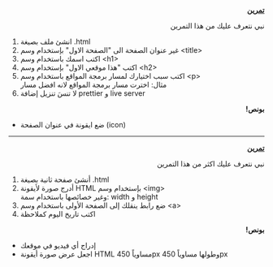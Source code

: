 
<p dir="rtl">
<strong><a href="https://github.com/kuwaitcodes/web-cw-1">تمرين </a></strong></p>


<p dir="rtl">
نبي نتعرف عليك من هذا التمرين</p>




1.  انشئ ملف بصيغة .html
2. غير عنوان الصفحة الى "الصفحة الاول" بإستخدام وسم &lt;title>
3. اكتب اسمك باستخدام وسم &lt;h1>
4. اكتب "هذا موقعي الاول" بإستخدام وسم &lt;h2>
5. اكتب سبب اختيارك لمسار برمجة المواقع باستخدام وسم &lt;p> \
مثال: اخترت مسار برمجة المواقع لانه افضل مسار
6. لا تنسَ تنزيل إضافة prettier و live server 

<p dir="rtl">
<strong>بونص!</strong></p>




* ضع ايقونة في عنوان الصفحة (icon)
 <hr />
<p dir="rtl">
<strong><a href="https://github.com/kuwaitcodes/web-cw-1">تمرين </a></strong></p>


<p dir="rtl">
نبي نتعرف عليك اكثر من هذا التمرين</p>




1. أنشئ صفحة ثانية بصيغة .html
2. أدرج صورة لأيقونة HTML بإستخدام وسم &lt;img> \
وغير خصائصها باستخدام سمة: width و height
3. ضع رابط ينقلك إلى الصفحة الأولى باستخدام وسم &lt;a> 
4. اكتب تاريخ اليوم كملاحظة

<p dir="rtl">
<strong>بونص!</strong></p>

<p dir="rtl">

* إدراج أي فيديو في موقعك
* اجعل عرض صورة أيقونة HTML مساوياً 450px وطولها مساوياً 450px

